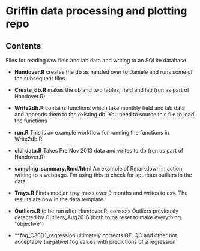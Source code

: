 # Griffin data processing and plotting repo

## Contents

Files for reading raw field and lab data and writing to an SQLite database.

* **Handover.R** creates the db as handed over to Daniele and runs some of the subsequent files
* **Create_db.R** makes the db and two tables, field and lab (run as part of Handover.R)
* **Write2db.R** contains functions which take monthly field and lab data and appends them to the existing db. You need to source this file to load the functions
* **run.R** This is an example workflow for running the functions in Write2db.R
* **old_data.R** Takes Pre Nov 2013 data and writes to db (run as part of Handover.R)
* **sampling_summary.Rmd/html** An example of Rmarkdown in action, writing to a webpage. I'm using this to check for spurious outliers in the data
* **Trays.R** Finds median tray mass over 9 months and writes to csv. The results are now in the data template.

* **Outliers.R** to be run after Handover.R, corrects Outliers previously detected by  Outliers_Aug2016 (both to be reset to make everything "objective")
* **fog_C30D1_regression ultimately corrects OF, QC and other not acceptable (negative) fog values with predictions of a regression

